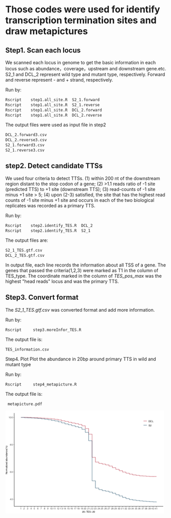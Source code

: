 # Those codes were used for identify transcription termination sites and draw metapictures

## Step1. Scan each locus
We scanned each locus in genome to get the basic information in each locus such as abundance，coverage，upstream and downstream gene.etc. S2_1 and DCL_2 represent wild type and mutant type, respectively. Forward and reverse represent - and + strand, respectively. 

Run by:
``` 
Rscript    step1.all_site.R  S2_1.forward
Rscript    step1.all_site.R  S2_1.reverse	
Rscript    step1.all_site.R  DCL_2.forward	
Rscript    step1.all_site.R  DCL_2.reverse
```

The output files were used as input file in step2
```
DCL_2.forward3.csv
DCL_2.reverse3.csv
S2_1.forward3.csv
S2_1.reverse3.csv
```


## step2. Detect candidate TTSs	
We used four criteria to detect TTSs. (1) within 200 nt of the downstream region distant to the stop codon of a gene; (2) >1.1 reads ratio of -1 site (predicted TTS) to +1 site (downstream TTS); (3) read-counts of -1 site minus +1 site > 5; (4) upon (2-3) satisfied, the site that has the highest read counts of -1 site minus +1 site and occurs in each of the two biological replicates was recorded as a primary TTS.

Run by:
```
Rscript    step2.identify_TES.R  DCL_2
Rscript    step2.identify_TES.R  S2_1
```

The output files are:
```
S2_1_TES.gtf.csv
DCL_2_TES.gtf.csv
```
In output file, each line records the information about all TSS of a gene. The genes that passed the criteria(1,2,3) were marked as T1 in the column of TES_type. The coordinate marked in the column of *TES_pos_max* was the highest "head reads" locus and was the primary TTS.

## Step3. Convert format
The  *S2_1_TES.gtf.csv* was converted format and add more information.

Run by:
```
Rscript     step3.moreInfor_TES.R
```

The  output file is:
```
TES_information.csv
```


Step4. Plot
Plot the abundance in 20bp around primary TTS in wild and mutant type

Run by:
```
Rscript     step4_metapicture.R
```

The output file is:
```
 metapicture.pdf
```
![image](https://github.com/DXZbioinfor/test/blob/master/result/TTS_result/metapicture.png)
